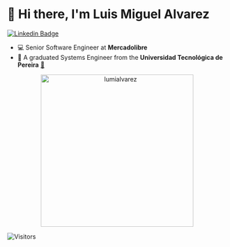 # 👋 Hi there, I'm Luis Miguel Alvarez

[![Linkedin Badge](https://img.shields.io/badge/-LinkedIn-blue?style=flat-square&logo=Linkedin&logoColor=white&link=https://www.linkedin.com/in/lumi-aalvarez/)](https://www.linkedin.com/in/lumi-aalvarez/)

- :computer: Senior Software Engineer at **Mercadolibre**
- :school: A graduated Systems Engineer from the **Universidad Tecnológica de Pereira** [:link:](https://www.utp.edu.co/)

<p align="center">
<img width="350px" src="https://github-readme-stats.vercel.app/api/top-langs?username=lumialvarez&show_icons=true&theme=algolia&locale=en&layout=compact&hide_border=true&exclude_repo=CRUD_JAX-RS_AngularJS,aprendizaje-desarrollo-web&langs_count=9" alt="lumialvarez" />
</p>

![Visitors](https://api.visitorbadge.io/api/combined?path=https%3A%2F%2Fgithub.com%2Flumialvarez%2Flumialvarez&countColor=%23263759&style=flat)

